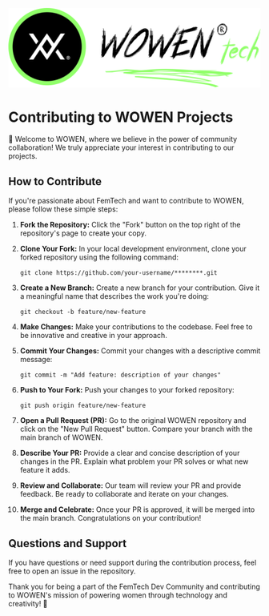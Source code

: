 ![WOWEN Tech Logo](https://github.com/WOWEN-DEV/wowen.tech/blob/main/assets/img/wowen-tech-repo-logo.svg)

# Contributing to WOWEN Projects

👋 Welcome to WOWEN, where we believe in the power of community collaboration! We truly appreciate your interest in contributing to our projects.

## How to Contribute

If you're passionate about FemTech and want to contribute to WOWEN, please follow these simple steps:

1. **Fork the Repository:** Click the "Fork" button on the top right of the repository's page to create your copy.

2. **Clone Your Fork:** In your local development environment, clone your forked repository using the following command:

   ```shell
   git clone https://github.com/your-username/********.git
   
3. **Create a New Branch:** Create a new branch for your contribution. Give it a meaningful name that describes the work you're doing:

   ```shell
   git checkout -b feature/new-feature

4. **Make Changes:** Make your contributions to the codebase. Feel free to be innovative and creative in your approach.

5. **Commit Your Changes:** Commit your changes with a descriptive commit message:

   ```shell
   git commit -m "Add feature: description of your changes"

6. **Push to Your Fork:** Push your changes to your forked repository:

   ```shell
   git push origin feature/new-feature

7. **Open a Pull Request (PR):** Go to the original WOWEN repository and click on the "New Pull Request" button. Compare your branch with the main branch of WOWEN.

8. **Describe Your PR:** Provide a clear and concise description of your changes in the PR. Explain what problem your PR solves or what new feature it adds.

9. **Review and Collaborate:** Our team will review your PR and provide feedback. Be ready to collaborate and iterate on your changes.

10. **Merge and Celebrate:** Once your PR is approved, it will be merged into the main branch. Congratulations on your contribution!

## Questions and Support

If you have questions or need support during the contribution process, feel free to open an issue in the repository.

Thank you for being a part of the FemTech Dev Community and contributing to WOWEN's mission of powering women through technology and creativity! 🌟

